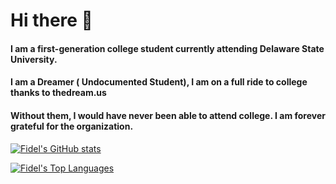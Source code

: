 # Hi there 👋

#### I am a first-generation college student currently attending Delaware State University.
#### I am a Dreamer ( Undocumented Student), I am on a full ride to college thanks to thedream.us
#### Without them, I would have never been able to attend college. I am forever grateful for the organization.
<p align="center">


[![Fidel's GitHub stats](https://github-readme-stats.vercel.app/api?username=fidel95)](https://github.com/fidel95)

[![Fidel's Top Languages](https://github-readme-stats.vercel.app/api/top-langs/?username=fidel95&hide=html,svelte&layout=compact&theme=omni&langs_count=10)](https://github.com/fidel95)
</p>

